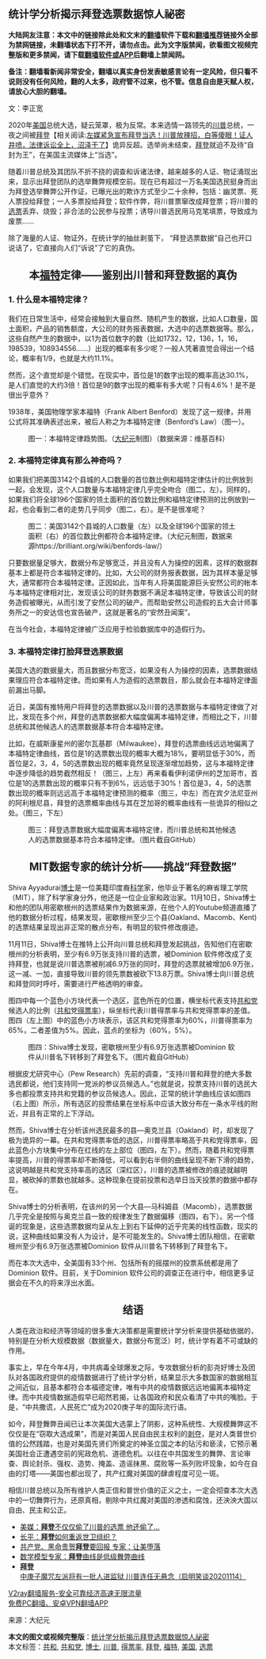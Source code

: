  <h2>统计学分析揭示拜登选票数据惊人祕密</h2> <p class="notice"><b>大陆网友注意：本文中的链接除此处和文末的<a href="https://github.com/bannedbook/fanqiang" >翻墙</a>软件下载和<a href="https://github.com/killgcd/justmysocks/blob/master/README.md">翻墙推荐</a>链接外全部为禁网链接，未翻墙状态下打不开，请勿点击。此为文字版禁闻，欲看图文视频完整版和更多禁闻，请下载<a href="https://github.com/bannedbook/fanqiang">翻墙软件或APP</a>后翻墙上禁闻网。</p><p>备注：翻墙看新闻非常安全，翻墙以真实身份发表敏感言论有一定风险，但只看不说则没有任何风险，翻的人太多，政府管不过来，也不管。信息自由是天赋人权，请放心大胆的翻墙。</b></p>  <div class="entry"> <p>文：李正宽</p> <p>2020年<a href="https://www.bannedbook.org/bnews/tag/%e7%be%8e%e5%9b%bd/" class="st_tag internal_tag" rel="tag" title="标签 美国 下的日志">美国</a>总统大选，疑云笼罩，极为反常。本来选情一路领先的<a href="https://www.bannedbook.org/bnews/tag/%e5%b7%9d%e6%99%ae/" class="st_tag internal_tag" rel="tag" title="标签 川普 下的日志">川普</a>总统，一夜之间被<span class='wp_keywordlink'><a href="https://www.bannedbook.org/bnews/comments/20201018/1415809.html" title="“硬盘门”再爆：拿中共华信10％股的“大人物”正是拜登" target="_blank">拜登</a></span>【相关阅读:<a href='https://www.bannedbook.org/bnews/bannedvideo/20201108/1427782.html' target='_blank'>左媒紧急宣布拜登当选！川普放辣招，白等傻眼！证人井喷，法律诉讼全上，沼泽干了</a>】诡异反超。选举尚未结束，<a href="https://www.bannedbook.org/bnews/tag/%e6%8b%9c%e7%99%bb/" class="st_tag internal_tag" rel="tag" title="标签 拜登 下的日志">拜登</a>就迫不及待“自封为王”，在美国主流媒体上“当选”。</p> <p>随着川普总统及其团队不折不挠的调查和诉诸法律，越来越多的人证、物证涌现出来，显示出拜登团队的选举舞弊规模空前。现在已有超过一万名美国选民挺身而出为拜登选举舞弊公开作证，已曝光出的欺诈方式至少二十余种，包括：幽灵票、死人票投给拜登；一人多票投给拜登；软件作弊，将川普票窜改成拜登票；将川普的<a href="https://www.bannedbook.org/bnews/tag/%E9%80%89%E7%A5%A8/" class="st_tag internal_tag" rel="tag" title="标签 选票 下的日志">选票</a>丢弃、烧毁；非合法的公民参与投票；诱导川普选民用马克笔填票，导致成为废票……</p> <p>除了海量的人证、物证外，在统计学的抽丝剥茧下， “拜登选票数据”自己也开口说话了，它直接向人们“诉说”了它的真伪。</p> <h2 style="text-align: center;"><strong>本<a href="https://www.bannedbook.org/bnews/tag/%e7%a6%8f%e7%89%b9/" class="st_tag internal_tag" rel="tag" title="标签 福特 下的日志">福特</a>定律——鉴别出川普和拜登数据的真伪</strong></h2> <h3>1. 什么是本福特定律？</h3> <p>我们在日常生活中，经常会接触到大量自然、随机产生的数据，比如人口数量，国土面积，产品的销售额度，大公司的财务报表数据，大选中的选票数据等。那么，这些自然产生的数据中，以1为首位数字的数（比如1732，12，136，1，16，198539，108934556……）出现的概率有多少呢？一般人凭著直觉会得出一个结论，概率有1/9，也就是大约11.1%。</p> <p>然而，这个直觉却是个错觉。在现实中，首位是1的数字出现的概率高达30.1%，是人们直觉的大约3倍！首位是9的数字出现的概率有多大呢？只有4.6%！是不是很出乎意外？</p> <p>1938年，美国物理学家本福特（Frank Albert Benford）发现了这一规律，并用公式将其准确表述出来，被后人称之为本福特定律（Benford’s Law）（图一）。</p>  <p></p> <figure id="attachment_12550019" class="wp-caption aligncenter"><figcaption class="wp-caption-text">图一：本福特定律趋势图。（<span class='wp_keywordlink_affiliate'><a href="http://www.epochtimes.com/" title="大纪元" target="_blank">大纪元</a></span>制图）（数据来源：维基百科）</figcaption></figure> <h3>2. 本福特定律真有那么神奇吗？</h3> <p>如果我们把美国3142个县城的人口数量的首位数比例和福特定律估计的比例放到一起，会发现，这个人口数量与本福特定律几乎完全吻合（图二，左）。同样的，如果我们将全球196个国家的领土面积的首位数比例和福特定律预测的比例放到一起，也会看到二者的走势几乎同步（图二，右）。是不是很准呢？</p> <p></p> <figure id="attachment_12550022" class="wp-caption aligncenter"><figcaption class="wp-caption-text">图二：美国3142个县城的人口数量（左）以及全球196个国家的领土面积（右）的首位数比例都符合本福特定律。（大纪元制图，数据来源https://brilliant.org/wiki/benfords-law/）</figcaption></figure> <p>只要数据量足够大，数据分布足够宽泛，并且没有人为操控的因素，这样的数据群基本上都是符合本福特定律的。比如，大公司的财务报表数据，因为其样本量足够大，通常都符合本福特定律。正因如此，当年有人将美国能源巨头安然公司的帐本与本福特定律相对比，发现该公司的财务数据不满足本福特定律，导致该公司的财务造假被曝光，从而引发了安然公司的破产。而帮助安然公司造假的五大会计师事务所之一的安达信也宣告破产，这就是著名的“安然丑闻案”。</p> <p>在当今社会，本福特定律被广泛应用于检验数据库中的造假行为。</p> <h3>3. 本福特定律打脸拜登选票数据</h3> <p>美国大选的数据量大，而且数据分布宽泛，如果没有人为操控的因素，选票数据结果理应符合本福特定律。而如果有人为造假的选票数目，那么就会在本福特定律面前漏出马脚。</p> <p>近日，美国有推特用户将拜登的选票数据以及川普的选票数据与本福特定律做了对比，发现在多个州，拜登的选票数据都大幅度偏离本福特定律，而相比之下，川普总统和其他候选人的选票数据基本符合本福特定律。</p>  <p>比如，在威斯康星州的密尔瓦基郡（Milwaukee），拜登的选票曲线远远地偏离了本福特定律曲线，首位是1的选票数出现的概率大概为18%，要明显低于30%，而首位是2，3，4，5的选票数出现的概率竟然呈现逐渐增加趋势，这与本福特定律中逐步降低的趋势截然相反！（图三，上左）再来看看伊利诺伊州的芝加哥市，首位是1的选票数出现的概率只有不到6%，远远低于30%！首位是3，4，5的选票数出现的概率则远远高于本福特定律预测的概率（图三，中左）而在宾夕法尼亚州的阿利根尼县，拜登的选票概率曲线与其在芝加哥的概率曲线有一些诡异的相似之处。（图三，下左）</p> <p></p> <figure id="attachment_12550025" class="wp-caption aligncenter"><figcaption class="wp-caption-text">图三：拜登选票数据大幅度偏离本福特定律，而川普总统和其他候选人的选票数据基本符合本福特定律。（图片截自GitHub）</figcaption></figure> <h2 style="text-align: center;"><strong>MIT数据专家的统计分析——挑战“拜登数据”</strong></h2> <p>Shiva Ayyadurai<a href="https://www.bannedbook.org/bnews/tag/%E5%8D%9A%E5%A3%AB/" class="st_tag internal_tag" rel="tag" title="标签 博士 下的日志">博士</a>是一位美籍印度裔<span class='wp_keywordlink'><a href="https://www.bannedbook.org/forum11/topic309.html" title="禁片：“科学”的棍子" target="_blank">科学</a></span>家，他毕业于著名的麻省理工学院（MIT），除了科学家身分外，他还是一位企业家和政治家。11月10日，Shiva博士和他的团队用密歇根州的选票结果作为数据来源，在他个人的Youtube频道直播了他的数据分析过程，结果发现，密歇根州至少三个县(Oakland、Macomb、Kent)的选票结果呈现出非正常的散点分布，有明显的软件修改痕迹。</p> <p>11月11日，Shiva博士在推特上公开向川普总统和拜登发起挑战，告知他们在密歇根州的分析表明，至少有6.9万张支持川普的选票，被Dominion 软件修改成了支持拜登，也就是说川普选票被削减6.9万张的同时，拜登的选票就被增加6.9万张，这一减、一加，直接导致川普的领先票数被砍下13.8万票。Shiva博士向川普总统和拜登同时呼吁，需要进行严格透明的审查。</p> <p>图四中每一个蓝色小方块代表一个选区，蓝色所在的位置，横坐标代表支持<a href="https://www.bannedbook.org/bnews/tag/%e5%85%b1%e5%92%8c%e5%85%9a/" class="st_tag internal_tag" rel="tag" title="标签 共和党 下的日志">共和党</a>候选人的比例（<a href="https://www.bannedbook.org/bnews/tag/%E5%85%B1%E5%92%8C/" class="st_tag internal_tag" rel="tag" title="标签 共和 下的日志">共和</a>党<a href="https://www.bannedbook.org/bnews/tag/%E5%BE%97%E7%A5%A8%E7%8E%87/" class="st_tag internal_tag" rel="tag" title="标签 得票率 下的日志">得票率</a>），纵坐标代表川普得票率与共和党得票率的差值。图四（左上图）中的蓝色小方块表示，该区共和党得票率为60%，川普得票率为65%，二者差值为5%。因此，蓝点的坐标为（60%，5%）。</p> <figure id="attachment_12550028" class="wp-caption alignnone"><figcaption class="wp-caption-text">图四：Shiva博士发现，密歇根州至少有6.9万张选票被Dominion 软件从川普名下转移到了拜登名下。（图片截自GitHub）</figcaption></figure> <p>根据皮尤研究中心（Pew Research）先前的调查，“支持川普和拜登的绝大多数选民都说，他们支持同一党派的参议员候选人。”也就是说，投票支持川普的选民大多也都投票支持共和党籍的参议员候选人。因此，正常的统计学曲线应该如图四（右上图）所示，所有选区的投票结果在坐标系中应该大致分布在一条水平线的附近，并且有正常的上下浮动。</p> <p>然而，Shiva博士在分析该州选民最多的县—奥克兰县（Oakland）时，却发现了极为诡异的一幕。在共和党得票率低的选区，川普得票率略高于共和党得票率，因此蓝色小方块集中分布在红线的左上部位（图四，左下）。然而，随着共和党得票率提高，川普的得票率却不断降低，可以看到右半侧的曲线呈现不断下滑的趋势，这说明越是共和党支持率高的选区（深红区），川普的选票被修改的痕迹就越明显，被砍掉的票数也就越多。这种现象在提前投票和选举日当天投票的数据中都存在。</p>  <p>Shiva博士的分析表明，在该州的另一个大县—马科姆县（Macomb），选票数据几乎完全是按照与奥克兰县一致的规律发生了数据偏移（图四，右下）。另一个怪诞的现象是，这些选票数据均呈从左上到右下延伸的近乎完美的线性函数，现实的说，这种曲线如果没有人为设计，是不可能发生的。Shiva博士团队相信，在密歇根州至少有6.9万张选票被Dominion 软件从川普名下转移到了拜登名下。</p> <p>而在本次大选中，全美国有33个州、包括所有的摇摆州的投票系统都是用了Dominion 软件。目前，关于Dominion 软件公司的调查正在进行中，相信更多证据会在不久的将来浮出水面。</p> <h2 style="text-align: center;"><strong>结语</strong></h2> <p>人类在政治和经济等领域的很多重大决策都是需要统计学分析来提供基础依据的，特别是在分析大规模数据（数据量大，数据分布宽泛）时，统计学有着不可或缺的作用。</p> <p>事实上，早在今年4月，中共病毒全球爆发之际，专攻数据分析的彭尧好博士及团队对各国政府提供的疫情数据进行了统计学分析，结果显示大多数国家的数据相互之间近似，且基本都符合本福德定律，唯有中共的疫情数据远远地偏离本福特定律。而中共疫情数据造假早已昭然若揭，让各国政府和民众看清了中共的嘴脸。于是，“中共撒谎，人民死亡”成为2020庚子年的国际流行语。</p> <p>如今，拜登舞弊丑闻已让本次美国大选蒙上了阴影，这种系统性、大规模舞弊这不仅仅是在“窃取大选成果”，而是对美国人民自由民主权利的<span class='wp_keywordlink'><a href="https://www.bannedbook.org/forum2/topic21.html" title="《剥夺》 黄建民 著" target="_blank">剥夺</a></span>，是对人类普世价值的公然践踏，也是对美国先贤们所奠定的神圣立国之本的玷污和亵渎，它预示著美国社会正遭遇空前的宪政危机、道德危机。以往在中共国发生的舞弊、言论审查、舆论封杀、强权、造势、掩盖、造谣抹黑、腐败等一系列败坏现象，如今在自由的灯塔——美国也都出现了，共产红魔对美国的肆虐程度可见一斑。</p> <p>相信川普总统以及所有维护人类正信和普世价值的正义之士，一定会彻查本次大选中的一切舞弊行为，还原真相，剔除中共红魔对美国的渗透和腐蚀，还泱泱大国以自由、民主和公正。</p> <ul class='op-related-articles' title='相关阅读'> <li><a href='https://www.bannedbook.org/bnews/topimagenews/20201115/1431393.html' target='_blank'>美媒：<b>拜登</b>不仅仅偷了川普的选票 他还偷了…</a></li> <li><a href='https://www.bannedbook.org/bnews/baitai/20201115/1431379.html' target='_blank'>长平：<b>拜登</b>如何重返世卫组织？</a></li> <li><a href='https://www.bannedbook.org/bnews/bannedvideo/20201115/1431307.html' target='_blank'>共产党、黑命贵贺<b>拜登</b>要回报 专家：让美堕落</a></li> <li><a href='https://www.bannedbook.org/bnews/taiwannews/20201115/1431283.html' target='_blank'>数学模型专家：<b>拜登</b>曲线是低级舞弊曲线</a></li> <li><a href='https://www.bannedbook.org/bnews/bannedvideo/20201115/1431184.html' target='_blank'><b>拜登</b>中庚子魔咒左派将有一批人进监狱 川普连任无悬念（启明笑谈20201114）</a></li> </ul> <p class="texttj"> <a href="https://www.bannedbook.org/forum23/topic22702.html" target="_blank">V2ray翻墙服务-安全可靠经济高速无限流量</a><br/> <a href="https://github.com/bannedbook/fanqiang/wiki/%E7%A6%81%E9%97%BB%E7%BD%91%E5%AE%89%E5%8D%93%E7%BF%BB%E5%A2%99%E6%96%B0%E9%97%BBAPP" target="_blank">免费PC翻墙、安卓VPN翻墙APP</a></p><p>来源：大纪元</p> <a name='sharetosocial'></a>       <div><b>本文的图文或视频完整版</b>：<a href='https://www.bannedbook.org/bnews/cbnews/20201115/1431328.html'>统计学分析揭示拜登选票数据惊人祕密</a></div>  </div><!--END ENTRY--> <div class="postfooter"> <div>本文标签：<a href="https://www.bannedbook.org/bnews/tag/%E5%85%B1%E5%92%8C/" rel="tag">共和</a>, <a href="https://www.bannedbook.org/bnews/tag/%e5%85%b1%e5%92%8c%e5%85%9a/" rel="tag">共和党</a>, <a href="https://www.bannedbook.org/bnews/tag/%E5%8D%9A%E5%A3%AB/" rel="tag">博士</a>, <a href="https://www.bannedbook.org/bnews/tag/%e5%b7%9d%e6%99%ae/" rel="tag">川普</a>, <a href="https://www.bannedbook.org/bnews/tag/%E5%BE%97%E7%A5%A8%E7%8E%87/" rel="tag">得票率</a>, <a href="https://www.bannedbook.org/bnews/tag/%e6%8b%9c%e7%99%bb/" rel="tag">拜登</a>, <a href="https://www.bannedbook.org/bnews/tag/%e7%a6%8f%e7%89%b9/" rel="tag">福特</a>, <a href="https://www.bannedbook.org/bnews/tag/%e7%be%8e%e5%9b%bd/" rel="tag">美国</a>, <a href="https://www.bannedbook.org/bnews/tag/%E9%80%89%E7%A5%A8/" rel="tag">选票</a></div>  </div><!--END POSTFOOTER--> 